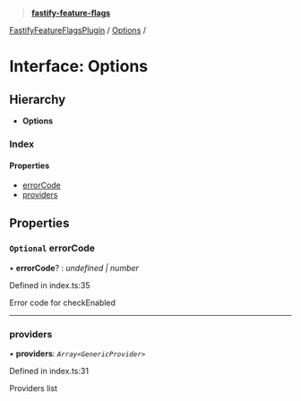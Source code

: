 > **[fastify-feature-flags](../README.md)**

[FastifyFeatureFlagsPlugin](../modules/fastifyfeatureflagsplugin.md) / [Options](fastifyfeatureflagsplugin.options.md) /

# Interface: Options

## Hierarchy

* **Options**

### Index

#### Properties

* [errorCode](fastifyfeatureflagsplugin.options.md#optional-errorcode)
* [providers](fastifyfeatureflagsplugin.options.md#providers)

## Properties

### `Optional` errorCode

• **errorCode**? : *undefined | number*

Defined in index.ts:35

Error code for checkEnabled

___

###  providers

• **providers**: *`Array<GenericProvider>`*

Defined in index.ts:31

Providers list